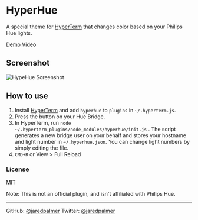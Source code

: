 # HyperHue

A special theme for [HyperTerm](https://hyperterm.org) that changes color
based on your Philips Hue lights.

[Demo Video](https://twitter.com/jaredpalmer/status/755539489242611712)

## Screenshot

![HypeHue Screenshot](https://cloud.githubusercontent.com/assets/4060187/16970018/2a0e67e8-4de7-11e6-9c19-6bec88ce0941.png)

## How to use

1. Install [HyperTerm](https://hyperterm.org) and add `hyperhue`
to `plugins` in `~/.hyperterm.js`.
2. Press the button on your Hue Bridge.
3. In HyperTerm, run `node ~/.hyperterm_plugins/node_modules/hyperhue/init.js` . The script generates a new bridge user on your behalf and stores your hostname and light number in `~/.hyperhue.json`. You can change light numbers by simply editing the file.
4. `CMD+R` or View > Full Reload

### License 
MIT

Note: This is not an official plugin, and isn't affiliated with Philips Hue.

---
GitHub: <a href="https://github.com/jaredpalmer">@jaredpalmer</a>
Twitter: <a href="https://twitter.com/jaredpalmer">@jaredpalmer</a>
